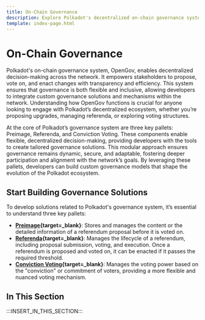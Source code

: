 ```yaml
---
title: On-Chain Governance
description: Explore Polkadot's decentralized on-chain governance system, OpenGov, including how it works, the proposal process, and key info for developers.
template: index-page.html
---
```


# On-Chain Governance

Polkadot's on-chain governance system, OpenGov, enables decentralized decision-making across the network. It empowers stakeholders to propose, vote on, and enact changes with transparency and efficiency. This system ensures that governance is both flexible and inclusive, allowing developers to integrate custom governance solutions and mechanisms within the network. Understanding how OpenGov functions is crucial for anyone looking to engage with Polkadot’s decentralized ecosystem, whether you’re proposing upgrades, managing referenda, or exploring voting structures.

At the core of Polkadot’s governance system are three key pallets: Preimage, Referenda, and Conviction Voting. These components enable flexible, decentralized decision-making, providing developers with the tools to create tailored governance solutions. This modular approach ensures governance remains dynamic, secure, and adaptable, fostering deeper participation and alignment with the network’s goals. By leveraging these pallets, developers can build custom governance models that shape the evolution of the Polkadot ecosystem.

## Start Building Governance Solutions

To develop solutions related to Polkadot's governance system, it’s essential to understand three key pallets:

- **[Preimage](https://paritytech.github.io/polkadot-sdk/master/pallet_preimage/index.html){target=\_blank}**: Stores and manages the content or the detailed information of a referendum proposal before it is voted on.
- **[Referenda](https://paritytech.github.io/polkadot-sdk/master/pallet_referenda/index.html){target=\_blank}**: Manages the lifecycle of a referendum, including proposal submission, voting, and execution. Once a referendum is proposed and voted on, it can be enacted if it passes the required threshold.
- **[Conviction Voting](https://paritytech.github.io/polkadot-sdk/master/pallet_conviction_voting/index.html){target=\_blank}**: Manages the voting power based on the "conviction" or commitment of voters, providing a more flexible and nuanced voting mechanism.

## In This Section

:::INSERT_IN_THIS_SECTION:::
